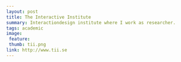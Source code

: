 ```yaml
---
layout: post
title: The Interactive Institute
summary: Interactiondesign institute where I work as researcher.
tags: academic
image:
 feature:
 thumb: tii.png
link: http://www.tii.se
---
```



